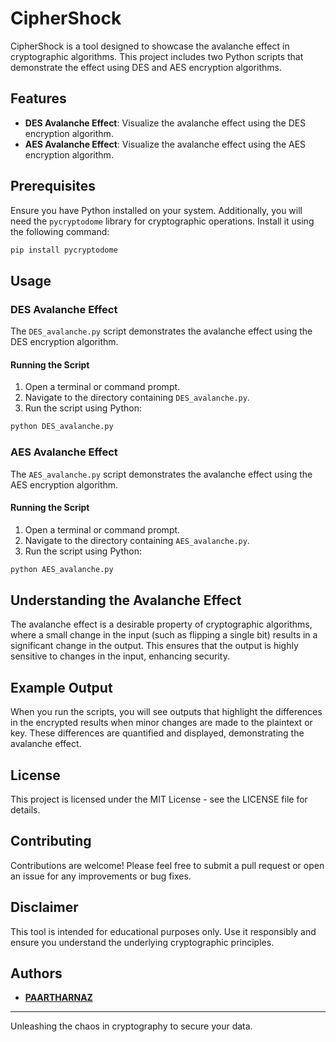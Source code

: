 # CipherShock

CipherShock is a tool designed to showcase the avalanche effect in cryptographic algorithms. This project includes two Python scripts that demonstrate the effect using DES and AES encryption algorithms.

## Features

- **DES Avalanche Effect**: Visualize the avalanche effect using the DES encryption algorithm.
- **AES Avalanche Effect**: Visualize the avalanche effect using the AES encryption algorithm.

## Prerequisites

Ensure you have Python installed on your system. Additionally, you will need the `pycryptodome` library for cryptographic operations. Install it using the following command:

```sh
pip install pycryptodome
```

## Usage

### DES Avalanche Effect

The `DES_avalanche.py` script demonstrates the avalanche effect using the DES encryption algorithm.

#### Running the Script

1. Open a terminal or command prompt.
2. Navigate to the directory containing `DES_avalanche.py`.
3. Run the script using Python:

```sh
python DES_avalanche.py
```

### AES Avalanche Effect

The `AES_avalanche.py` script demonstrates the avalanche effect using the AES encryption algorithm.

#### Running the Script

1. Open a terminal or command prompt.
2. Navigate to the directory containing `AES_avalanche.py`.
3. Run the script using Python:

```sh
python AES_avalanche.py
```

## Understanding the Avalanche Effect

The avalanche effect is a desirable property of cryptographic algorithms, where a small change in the input (such as flipping a single bit) results in a significant change in the output. This ensures that the output is highly sensitive to changes in the input, enhancing security.

## Example Output

When you run the scripts, you will see outputs that highlight the differences in the encrypted results when minor changes are made to the plaintext or key. These differences are quantified and displayed, demonstrating the avalanche effect.

## License

This project is licensed under the MIT License - see the LICENSE file for details.

## Contributing

Contributions are welcome! Please feel free to submit a pull request or open an issue for any improvements or bug fixes.

## Disclaimer

This tool is intended for educational purposes only. Use it responsibly and ensure you understand the underlying cryptographic principles.

## Authors

- **[PAARTHARNAZ](https://github.com/PAARTHARNAZ)**

---

Unleashing the chaos in cryptography to secure your data.
